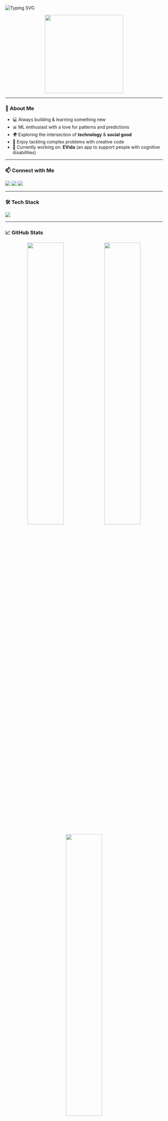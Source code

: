 <!-- Banner -->
<img src="https://readme-typing-svg.herokuapp.com?font=Fira+Code&size=26&pause=1000&center=true&vCenter=true&multiline=true&width=700&height=100&lines=Hey!+I'm+Akshat+Gaur+👋;Aspiring+Data+Scientist+%7C+Software+Developer" alt="Typing SVG" />

<p align="center">
  <img src="https://media.giphy.com/media/qgQUggAC3Pfv687qPC/giphy.gif" width="250" />
</p>

---

### 🧠 About Me

- 💻 Always building & learning something new
- 📊 ML enthusiast with a love for patterns and predictions
- 🌍 Exploring the intersection of **technology** & **social good**
- 🧩 Enjoy tackling complex problems with creative code
- 🚀 Currently working on: **EVida** (an app to support people with cognitive disabilities)

---

### 📫 Connect with Me

<p align="left">
  <a href="mailto:akshat99gaur@gmail.com"><img src="https://img.shields.io/badge/Email-akshat99gaur%40gmail.com-D14836?style=flat-square&logo=gmail&logoColor=white" /></a>
  <a href="https://www.linkedin.com/in/akshatgaur0610"><img src="https://img.shields.io/badge/LinkedIn-akshatgaur0610-blue?style=flat-square&logo=linkedin" /></a>
  <a href="https://instagram.com/akshat.a.k"><img src="https://img.shields.io/badge/Instagram-akshat.a.k-E4405F?style=flat-square&logo=instagram&logoColor=white" /></a>
</p>

---

### 🛠️ Tech Stack

<p align="left">
  <img src="https://skillicons.dev/icons?i=python,java,js,html,css,angular,bootstrap,spring,mysql,postgresql,git,github,vscode&theme=light" />
</p>

---

### 📈 GitHub Stats

<p align="center">
  <img src="https://github-readme-stats.vercel.app/api?username=akshatgaur0610&show_icons=true&theme=radical" width="48%" />
  <img src="https://github-readme-streak-stats.herokuapp.com?user=akshatgaur0610&theme=radical" width="48%" />
</p>
<p align="center">
  <img src="https://github-readme-stats.vercel.app/api/top-langs/?username=akshatgaur0610&layout=compact&theme=radical" width="48%" />
</p>

---

### 💡 Projects & Highlights

- 🔍 **EVida** – Accessible assistant for users with cognitive disabilities (Hackathon)
- 🤖 ML models, recommender systems, and classification tools
- 📂 DSA & competitive programming repos for practice

---

> “Code is like humor. When you have to explain it, it’s bad.” – Cory House

---

<p align="center">
  <img src="https://komarev.com/ghpvc/?username=akshatgaur0610&style=flat-square&color=blue" alt="Profile Views" />
</p>
